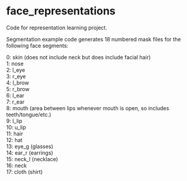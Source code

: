 # face_representations
Code for representation learning project.

Segmentation example code generates 18 numbered mask files for the following face segments:

0: skin (does not include neck but does include facial hair)  
1: nose  
2: l_eye  
3: r_eye  
4: l_brow  
5: r_brow  
6: l_ear  
7: r_ear  
8: mouth (area between lips whenever mouth is open, so includes teeth/tongue/etc.)  
9: l_lip  
10: u_lip  
11: hair  
12: hat  
13: eye_g (glasses)  
14: ear_r (earrings)  
15: neck_l (necklace)  
16: neck  
17: cloth (shirt)
